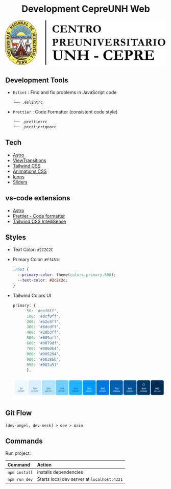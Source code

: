 <div align="center">

# Development CepreUNH Web

![Cepre UNH](./docs/cepreunh.png)

</div>

## Development Tools

- `Eslint` : Find and fix problems in JavaScript code

  ```text
  └── .eslintrc
  ```

- `Prettier` : Code Formatter (consistent code style)

  ```text
  └── .prettierrc
  └── .prettierignore
  ```

## Tech

- [Astro](https://astro.build/)
- [ViewTransitions](https://docs.astro.build/en/guides/view-transitions/)
- [Tailwind CSS](https://tailwindcss.com/)
- [Animations CSS](https://tailwindcss-animations.vercel.app/)
- [Icons](https://icon-sets.iconify.design/)
- [Sliders](https://swiperjs.com/demos)

## vs-code extensions

- [Astro](https://marketplace.visualstudio.com/items?itemName=astro-build.astro-vscode)
- [Prettier - Code formatter](https://marketplace.visualstudio.com/items?itemName=esbenp.prettier-vscode)
- [Tailwind CSS IntelliSense](https://marketplace.visualstudio.com/items?itemName=bradlc.vscode-tailwindcss)

## Styles

- Text Color: `#2C2C2C`
- Primary Color: `#ff451c`

  ```css
  :root {
    --primary-color: theme(colors.primary.500);
    --text-color: #2c2c2c;
  }
  ```

- Tailwind Colors UI

  ```js
  primary: {
        50: '#eef8ff',
        100: '#dcf0ff',
        200: '#b2e3ff',
        300: '#6dcdff',
        400: '#20b3ff',
        500: '#009aff',
        600: '#0079df',
        700: '#0060b4',
        800: '#005294',
        900: '#003866',
        950: '#002a51'
        },
  ```

  ![Colors](./docs/colors.png)

## Git Flow

```
[dev-angel, dev-nesk] > dev > main
```

## Commands

Run project:

| Command       | Action                                      |
| :------------ | :------------------------------------------ |
| `npm install` | Installs dependencies                       |
| `npm run dev` | Starts local dev server at `localhost:4321` |
